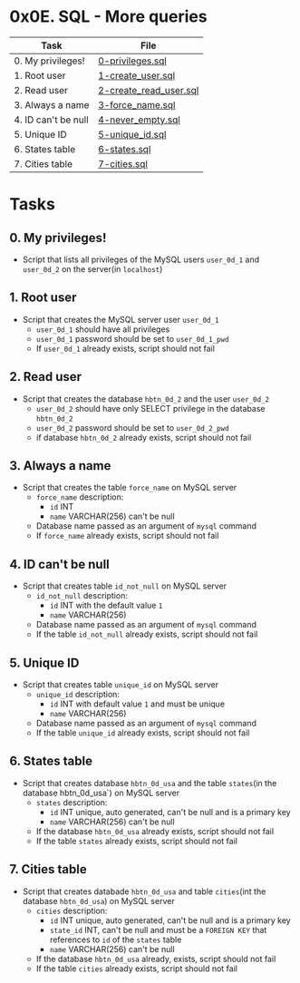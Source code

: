 # 0x0E. SQL - More queries

| Task | File |
| ---- | ---- |
| 0. My privileges! | [0-privileges.sql](./0-privileges.sql) |
| 1. Root user | [1-create_user.sql](./1-create_user.sql) |
| 2. Read user | [2-create_read_user.sql](./2-create_read_user.sql) |
| 3. Always a name | [3-force_name.sql](./3-force_name.sql) |
| 4. ID can't be null | [4-never_empty.sql](./4-never_empty.sql) |
| 5. Unique ID | [5-unique_id.sql](./5-unique_id.sql) |
| 6. States table | [6-states.sql](./6-states.sql) |
| 7. Cities table | [7-cities.sql](./7-cities.sql) |

# Tasks
## 0. My privileges!
* Script that lists all privileges of the MySQL users `user_0d_1` and `user_0d_2` on the server(in `localhost`)
## 1. Root user
* Script that creates the MySQL server user `user_0d_1`
	* `user_0d_1` should have all privileges
	* `user_0d_1` password should be set to `user_0d_1_pwd`
	* If `user_0d_1` already exists, script should not fail
## 2. Read user
* Script that creates the database `hbtn_0d_2` and the user `user_0d_2`
	* `user_0d_2` should have only SELECT privilege in the database `hbtn_0d_2`
	* `user_0d_2` password should be set to `user_0d_2_pwd`
	* if database `hbtn_0d_2` already exists, script should not fail
## 3. Always a name
* Script that creates the table `force_name` on MySQL server
	* `force_name` description:
		* `id` INT
		* `name` VARCHAR(256) can't be null
	* Database name passed as an argument of `mysql` command
	* If `force_name` already exists, script should not fail
## 4. ID can't be null
* Script that creates table `id_not_null` on MySQL server
	* `id_not_null` description:
		* `id` INT with the default value `1`
		* `name` VARCHAR(256)
	* Database name passed as an argument of `mysql` command
	* If the table `id_not_null` already exists, script should not fail
## 5. Unique ID
* Script that creates table `unique_id` on MySQL server
	* `unique_id` description:
		* `id` INT with default value `1` and must be unique
		* `name` VARCHAR(256)
	* Database name passed as an argument of `mysql` command
	* If the table `unique_id` already exists, script should not fail
## 6. States table
* Script that creates database `hbtn_0d_usa` and the table `states`(in the database hbtn_0d_usa`) on MySQL server
	* `states` description:
		* `id` INT unique, auto generated, can't be null and is a primary key
		* `name` VARCHAR(256) can't be null
	* If the database `hbtn_0d_usa` already exists, script should not fail
	* If the table `states` already exists, script should not fail
## 7. Cities table
* Script that creates databade `hbtn_0d_usa` and table `cities`(int the database `hbtn_0d_usa`) on MySQL server
	* `cities` description:
		* `id` INT unique, auto generated, can't be null and is a primary key
		* `state_id` INT, can't be null and must be a `FOREIGN KEY` that references to `id` of the `states` table
		* `name` VARCHAR(256) can't be null
	* If the database `hbtn_0d_usa` already, exists, script should not fail
	* If the table `cities` already exists, script should not fail
